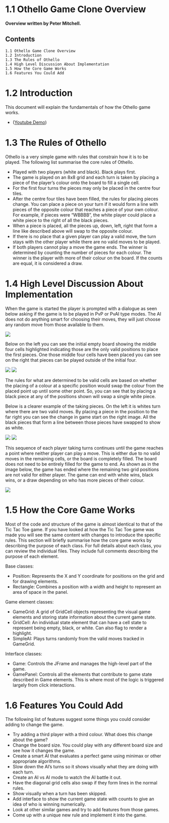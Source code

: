# 1.1 Othello Game Clone Overview

**Overview written by Peter Mitchell.**

## Contents

```
1.1 Othello Game Clone Overview 
1.2 Introduction 
1.3 The Rules of Othello 
1.4 High Level Discussion About Implementation 
1.5 How the Core Game Works 
1.6 Features You Could Add 
```
# 1.2 Introduction

This document will explain the fundamentals of how the Othello game works. 

- ([Youtube Demo](https://youtu.be/gIGlct4bAQs))

# 1.3 The Rules of Othello

Othello is a very simple game with rules that constrain how it is to be played. The following list
summarise the core rules of Othello.

- Played with two players (white and black). Black plays first.
- The game is played on an 8x8 grid and each turn is taken by placing a piece of the player’s
    colour onto the board to fill a single cell.
- For the first four turns the pieces may only be placed in the centre four tiles.
- After the centre four tiles have been filled, the rules for placing pieces change. You can place
    a piece on your turn if it would form a line with pieces of the opposite colour that reaches a
    piece of your own colour. For example, if pieces were “WBBBB”, the white player could place
    a white piece to the right of all the black pieces.
- When a piece is placed, all the pieces up, down, left, right that form a line like described above
    will swap to the opposite colour.
- If there is no place that a given player can play a valid move, the turn stays with the other
    player while there are no valid moves to be played.
- If both players cannot play a move the game ends. The winner is determined by counting the
    number of pieces for each colour. The winner is the player with more of their colour on the
    board. If the counts are equal, it is considered a draw.


# 1.4 High Level Discussion About Implementation

When the game is started the player is prompted with a dialogue as seen below asking if the game is
to be played in PvP or PvAI type modes. The AI does not do anything smart for choosing their moves,
they will just choose any random move from those available to them.

<img src="./images/Picture1.jpg">

Below on the left you can see the initial empty board showing the middle four cells highlighted
indicating those are the only valid positions to place the first pieces. One those middle four cells have
been placed you can see on the right that pieces can be played outside of the initial four.

<img src="./images/Picture2.jpg"> <img src="./images/Picture3.jpg">

The rules for what are determined to be valid cells are based on whether the placing of a colour at a
specific position would swap the colour from the placed point up until some other point. So, you can
see that by placing a black piece at any of the positions shown will swap a single white piece.

Below is a clearer example of the taking pieces. On the left it is whites turn where there are two valid
moves. By placing a piece in the position to the far right you can see the change in game start on the
right image. All the black pieces that form a line between those pieces have swapped to show as white.

<img src="./images/Picture4.jpg"> <img src="./images/Picture5.jpg">

This sequence of each player taking turns continues until the game reaches a point where neither
player can play a move. This is either due to no valid moves in the remaining cells, or the board is
completely filled. The board does not need to be entirely filled for the game to end. As shown as in
the image below, the game has ended where the remaining two grid positions are not valid for either
player. The game can end with white wins, black wins, or a draw depending on who has more pieces
of their colour.

<img src="./images/Picture6.jpg">

# 1.5 How the Core Game Works

Most of the code and structure of the game is almost identical to that of the Tic Tac Toe game. If you
have looked at how the Tic Tac Toe game was made you will see the same content with changes to
introduce the specific rules. This section will briefly summarise how the core game works by describing
the purpose of each class. For full details about each class, you can review the individual files. They
include full comments describing the purpose of each element.

Base classes:

- Position: Represents the X and Y coordinate for positions on the grid and for drawing
    elements.
- Rectangle: Combines a position with a width and height to represent an area of space in the
    panel.

Game element classes:

- GameGrid: A grid of GridCell objects representing the visual game elements and storing state
    information about the current game state.
- GridCell: An individual state element that can have a cell state to represent being empty,
    black, or white. Can also flag to render a highlight.
- SimpleAI: Plays turns randomly from the valid moves tracked in GameGrid.

Interface classes:

- Game: Controls the JFrame and manages the high-level part of the game.
- GamePanel: Controls all the elements that contribute to game state described in Game
    elements. This is where most of the logic is triggered largely from click interactions.

# 1.6 Features You Could Add

The following list of features suggest some things you could consider adding to change the game.

- Try adding a third player with a third colour. What does this change about the game?
- Change the board size. You could play with any different board size and see how it changes
    the game.
- Create a smart AI that evaluates a perfect game using minimax or other appropriate
    algorithms.
- Slow down the AI’s turns so it shows visually what they are doing with each turn.
- Create an AI vs AI mode to watch the AI battle it out.
- Have the diagonal grid cells also swap if they form lines in the normal rules.
- Show visually when a turn has been skipped.
- Add interface to show the current game state with counts to give an idea of who is winning
    numerically.
- Look at other similar games and try to add features from those games.
- Come up with a unique new rule and implement it into the game.


